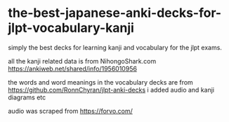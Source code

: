 # the-best-japanese-anki-decks-for-jlpt-vocabulary-kanji
simply the best decks for learning kanji and vocabulary for the jlpt exams.


all the kanji related data is from NihongoShark.com https://ankiweb.net/shared/info/1956010956

the words and word meanings in the vocabulary decks are from https://github.com/RonnChyran/jlpt-anki-decks i added audio and kanji diagrams etc

audio was scraped from https://forvo.com/




